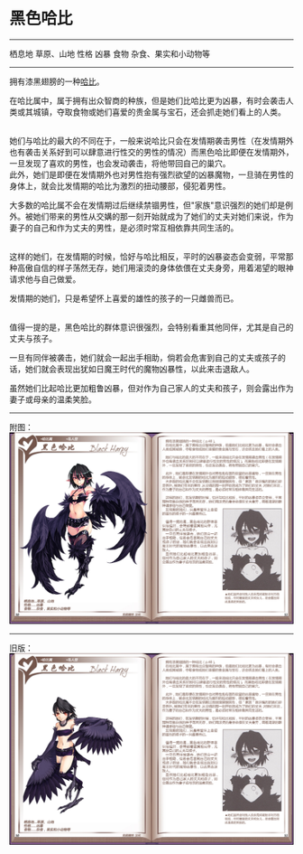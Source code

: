 # 黑色哈比

  -------- ----------------------
  栖息地   草原、山地
  性格     凶暴
  食物     杂食、果实和小动物等
  -------- ----------------------

拥有漆黑翅膀的一种[哈比](19哈比.md)。

在哈比属中，属于拥有出众智商的种族，但是她们比哈比更为凶暴，有时会袭击人类或其城镇，夺取食物或她们喜爱的贵金属与宝石，还会抓走她们看上的人类。

<br>
她们与哈比的最大的不同在于，一般来说哈比只会在发情期袭击男性（在发情期外也有袭击关系好到可以肆意进行性交的男性的情况）而黑色哈比即便在发情期外，一旦发现了喜欢的男性，也会发动袭击，将他带回自己的巢穴。

<br>
此外，她们是即便在发情期外也对男性抱有强烈欲望的凶暴魔物，一旦骑在男性的身体上，就会比发情期的哈比为激烈的扭动腰部，侵犯着男性。

大多数的哈比属不会在发情期过后继续禁锢男性，但"家族"意识强烈的她们却是例外。被她们带来的男性从交媾的那一刻开始就成为了她们的丈夫对她们来说，作为妻子的自己和作为丈夫的男性，是必须时常互相依靠共同生活的。

<br>
这样的她们，在发情期的时候，恰好与哈比相反，平时的凶暴姿态会变弱，平常那种高傲自信的样子荡然无存，她们用滚烫的身体依偎在丈夫身旁，用着渴望的眼神请求他与自己做爱。

发情期的她们，只是希望怀上喜爱的雄性的孩子的一只雌兽而已。

<br>
值得一提的是，黑色哈比的群体意识很强烈，会特别看重其他同伴，尤其是自己的丈夫与孩子。

一旦有同伴被袭击，她们就会一起出手相助，倘若会危害到自己的丈夫或孩子的话，她们就会表现出犹如日魔王时代的魔物凶暴性，以此来击退敌人。

虽然她们比起哈比更加粗鲁凶暴，但对作为自己家人的丈夫和孩子，则会露出作为妻子或母亲的温柔笑脸。

------------------------------------------------------------------------

附图： ![](img\魔物娘图鉴I\50-51黑色哈比-重置.jpg)

------------------------------------------------------------------------

旧版： ![](img\魔物娘图鉴I\50-51黑色哈比.jpg)
